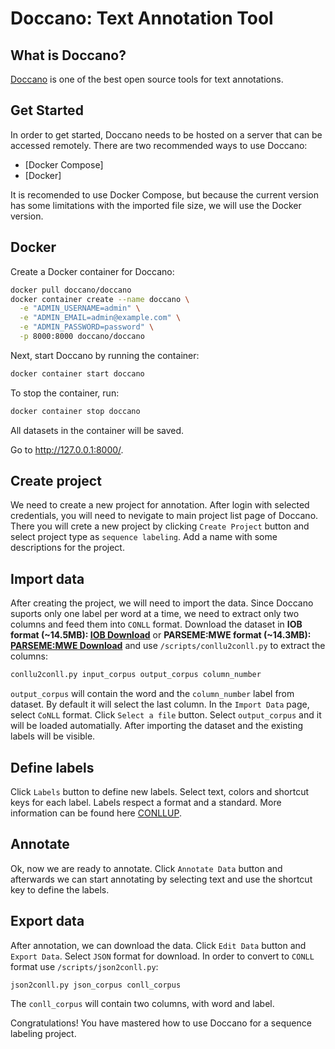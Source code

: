 # Doccano: Text Annotation Tool

## What is Doccano?

[Doccano](https://github.com/chakki-works/doccano) is one of the best open source tools for text annotations. 

## Get Started

In order to get started, Doccano needs to be hosted on a server that can be accessed remotely. There are two recommended ways to use Doccano:
- [Docker Compose]
- [Docker]

It is recomended to use Docker Compose, but because the current version has some limitations  with the imported file size, we will use the Docker version.

## Docker

Create a Docker container for Doccano:

```bash
docker pull doccano/doccano
docker container create --name doccano \
  -e "ADMIN_USERNAME=admin" \
  -e "ADMIN_EMAIL=admin@example.com" \
  -e "ADMIN_PASSWORD=password" \
  -p 8000:8000 doccano/doccano
```

Next, start Doccano by running the container:

```bash
docker container start doccano
```

To stop the container, run:

```bash
docker container stop doccano
```
All datasets in the container will be saved.

Go to <http://127.0.0.1:8000/>.

## Create project
We need to create a new project for annotation. After login with selected credentials, you will need to nevigate to main project list page of Doccano.
There you will crete a new project by clicking `Create Project` button and select project type as `sequence labeling`. Add a name with some descriptions 
for the project.

## Import data
After creating the project, we will need to import the data. Since Doccano suports only one label per word at a time, we need to extract only two columns and feed them into `CONLL` format.
Download the dataset in **IOB format (~14.5MB): [IOB Download](https://github.com/dumitrescustefan/ronec/raw/master/ronec/conllup/zips/ronec_iob.zip)** or
**PARSEME:MWE format (~14.3MB): [PARSEME:MWE Download](https://github.com/dumitrescustefan/ronec/raw/master/ronec/conllup/zips/ronec.zip)** and use `/scripts/conllu2conll.py` to extract the columns:
```bash
conllu2conll.py input_corpus output_corpus column_number
```
`output_corpus` will contain the word and the `column_number` label from dataset. By default it will select the last column.
In the `Import Data` page, select `CoNLL` format. Click `Select a file` button. Select `output_corpus` and it will be loaded automatially.
After importing the dataset and the existing labels will be visible.

## Define labels

Click `Labels` button to define new labels. Select text, colors and shortcut keys for each label. Labels respect a format and a standard. More information can be found here [CONLLUP](http://universaldependencies.org/ext-format.html).

## Annotate
Ok, now we are ready to annotate. Click `Annotate Data` button and afterwards we can start annotating by selecting text and use the shortcut key to define the labels.

## Export data

After annotation, we can download the data. Click `Edit Data` button and `Export Data`. Select `JSON` format for download. 
In order to convert to `CONLL` format use `/scripts/json2conll.py`:
```bash
json2conll.py json_corpus conll_corpus
```
The `conll_corpus` will contain two columns, with word and label.

Congratulations! You have mastered how to use Doccano for a sequence labeling project.